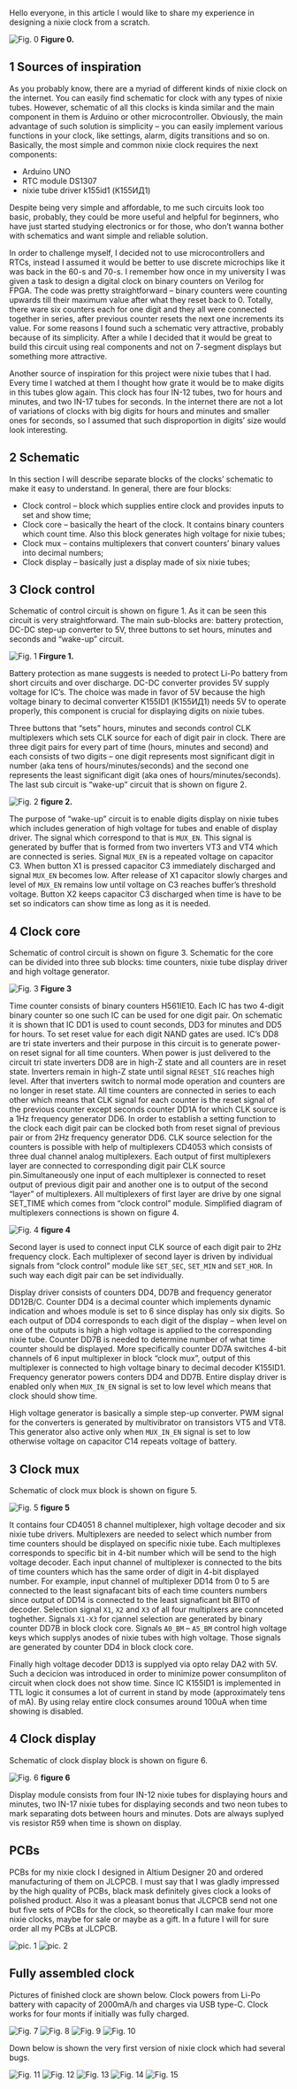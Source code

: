 Hello everyone, in this article I would like to share my experience in designing a nixie clock from a scratch.

![Fig. 0](/Images/Clock.png)
**Figure 0.**

## 1 Sources of inspiration

As you probably know, there are a myriad of different kinds of nixie clock on the internet. You can easily find schematic for clock with any types of nixie tubes. However, schematic of all this clocks is kinda similar and the main component in them is Arduino or other microcontroller. Obviously, the main advantage of such solution is simplicity – you can easily implement various functions in your clock, like settings, alarm, digits transitions and so on. Basically, the most simple and common nixie clock requires the next components:

- Arduino UNO
- RTC module DS1307
- nixie tube driver k155id1 (К155ИД1)

Despite being very simple and affordable, to me such circuits look too basic, probably, they could be more useful and helpful for beginners, who have just started studying electronics or for those, who don’t wanna bother with schematics and want simple and reliable solution.

In order to challenge myself, I decided not to use microcontrollers and RTCs, instead I assumed it would be better to use discrete microchips like it was back in the 60-s and 70-s. I remember how once in my university I was given a task to design a digital clock on binary counters on Verilog for FPGA. The code was pretty straightforward – binary counters were counting upwards till their maximum value after what they reset back to 0. Totally, there ware six counters each for one digit and they all were connected together in series, after previous counter resets the next one increments its value. For some reasons I found such a schematic very attractive, probably because of its simplicity. After a while I decided that it would be great to build this circuit using real components and not on 7-segment displays but something more attractive.

Another source of inspiration for this project were nixie tubes that I had. Every time I watched at them I thought how grate it would be to make digits in this tubes glow again. This clock has four IN-12 tubes, two for hours and minutes, and two IN-17 tubes for seconds. In the internet there are not a lot of variations of clocks with big digits for hours and minutes and smaller ones for seconds, so I assumed that such disproportion in digits’ size would look interesting. 

## 2 Schematic

In this section I will describe separate blocks of the clocks’ schematic to make it easy to understand. In general, there are four blocks:

- Clock control – block which supplies entire clock and provides inputs to set and show time;
- Clock core – basically the heart of the clock. It contains binary counters which count time. Also this block generates high voltage for nixie tubes;
- Clock mux – contains multiplexers that convert counters’ binary values into decimal numbers;
- Clock display – basically just a display made of six nixie tubes;

## 3 Clock control

Schematic of control circuit is shown on figure 1. As it can be seen this circuit is very straightforward. The main sub-blocks are: battery protection, DC-DC step-up converter to 5V, three buttons to set hours, minutes and seconds and “wake-up” circuit. 

![Fig. 1](/Images/Clock_contr.png)
**Firgure 1.**

Battery protection as mane suggests is needed to protect Li-Po battery from short circuits and over discharge. DC-DC converter provides 5V supply voltage for IC’s. The choice was made in favor of 5V because the high voltage binary to decimal converter K155ID1 (К155ИД1) needs 5V to operate properly, this component is crucial for displaying digits on nixie tubes. 

Three buttons that “sets” hours, minutes and seconds control CLK multiplexers which sets CLK source for each of digit pair in clock. There are three digit pairs for every part of time (hours, minutes and second) and each consists of two digits – one digit represents most significant digit in number (aka tens of hours/minutes/seconds) and the second one represents the least significant digit (aka ones of  hours/minutes/seconds).
The last sub circuit is “wake-up” circuit that is shown on figure 2.

![Fig. 2](/Images/Wake_up.png)
**figure 2.**

The purpose of “wake-up” circuit is to enable digits display on nixie tubes which includes generation of high voltage for tubes and enable of display driver. The signal which correspond to that is `MUX_EN`. This signal is generated by buffer that is formed from two inverters VT3 and VT4 which are connected is series. Signal `MUX_EN` is a repeated voltage on capacitor C3. When button X1 is pressed capacitor C3 immediately discharged and signal `MUX_EN` becomes low. After release of X1 capacitor slowly charges and level of `MUX_EN` remains low until voltage on C3 reaches buffer’s threshold voltage. Button X2 keeps capacitor C3 discharged when time is have to be set so indicators can show time as long as it is needed.

## 4 Clock core

Schematic of control circuit is shown on figure 3. Schematic for the core can be divided into three sub blocks: time counters, nixie tube display driver and high voltage generator. 

![Fig. 3](/Images/Clock_core.png)
**Figure 3**

Time counter consists of binary counters H561IE10. Each IC has two 4-digit binary counter so one such IC can be used for one digit pair. On schematic it is shown that IC DD1 is used to count seconds, DD3 for minutes and DD5 for hours. To set reset value for each digit NAND gates are used. IC’s DD8 are tri state inverters and their purpose in this circuit is to generate power-on reset signal for all time counters. When power is just delivered to the circuit tri state inverters DD8 are in high-Z state and all counters are in reset state. Inverters remain in high-Z state until signal `RESET_SIG` reaches high level. After that inverters switch to normal mode operation and counters are no longer in reset state. All time counters are connected in series to each other which means that CLK signal for each counter is the reset signal of the previous counter except seconds counter DD1A for which CLK source is a 1Hz frequency generator DD6. In order to establish a setting function to the clock each digit pair can be clocked both from reset signal of previous pair or from 2Hz frequency generator DD6. CLK source selection for the counters is possible with help of multiplexers CD4053 which consists of three dual channel analog multiplexers. Each output of first multiplexers layer are connected to corresponding digit pair CLK source pin.Simultaneously one input of each multiplexer is connected to reset output of previous digit pair and another one is to output of the second “layer” of multiplexers. All multiplexers of first layer are drive by one signal SET_TIME which comes from “clock control” module. Simplified diagram of multiplexers connections is shown on figure 4. 

![Fig. 4](/Images/Muxes.png)
**figure 4**

Second layer is used to connect input CLK source of each digit pair to 2Hz frequency clock. Each multiplexer of second layer is driven by individual signals from “clock control” module like `SET_SEC`, `SET_MIN` and `SET_HOR`. In such way each digit pair can be set individually. 

Display driver consists of counters DD4, DD7B and frequency generator DD12B/C. Counter DD4 is a decimal counter which implements dynamic indication and whoes module is set to 6 since display has only six digits. So each output of DD4 corresponds to each digit of the display – when level on one of the outputs is high a high voltage is applied to the corresponding nixie tube. Counter DD7B is needed to determine number of what time counter should be displayed. More specifically counter DD7A switches 4-bit channels of 6 input multiplexer in block “clock mux”, output of this multiplexer is connected to high voltage binary to decimal decoder K155ID1. Frequency generator powers conters DD4 and DD7B. Entire display driver is enabled only when `MUX_IN_EN` signal is set to low level which means that clock should show time.

High voltage generator is basically a simple step-up converter. PWM signal for the converters is generated by multivibrator on transistors VT5 and VT8. This generator also active only when `MUX_IN_EN` signal is set to low otherwise voltage on capacitor C14 repeats voltage of battery.

## 3 Clock mux

Schematic of clock mux block is shown on figure 5. 

![Fig. 5](/Images/Clock_mux.png)
**figure 5**

It contains four CD4051 8 channel multiplexer, high voltage decoder and six nixie tube drivers.
Multiplexers are needed to select which number from time counters should be displayed on specific nixie tube. Each multiplexes corresponds to specific bit in 4-bit number which will be send to the high voltage decoder. Each input channel of multiplexer is connected to the bits of time counters which has the same order of digit in 4-bit displayed number. For example, input channel of multiplexer DD14 from 0 to 5 are connected to the least signafacant bits of each time counters numbers since output of DD14 is connected to the least signaficant bit BIT0 of decoder. Selection signal `X1`, `X2` and `X3` of all four multiplxers are connceted toghether. Signals `X1-X3` for cjannel selection are generated by binary counter DD7B in block clock core. Signals `A0_BM` – `A5_BM` control high voltage keys which supplys anodes of nixie tubes with high voltage. Those signals are generated by counter DD4 in block  clock core. 

Finally high voltage decoder DD13 is supplyed via opto relay DA2 with 5V. Such a decicion was introduced in order to minimize power consumpliton of circuit when clock does not show time. Since IC K155ID1 is implemented in TTL logic it consumes a lot of current in stand by mode (approximately tens of mA). By using relay entire clock consumes around 100uA when time showing is disabled.

## 4 Clock display

Schematic of clock display block is shown on figure 6. 

![Fig. 6](/Images/Clock_display.png)
**figure 6**

Display module consists from four IN-12 nixie tubes for displaying hours and minutes, two IN-17 nixie tubes for displaying seconds and two neon tubes to mark separating dots between hours and minutes. Dots are always suplyed vis resistor R59 when time is shown on display. 

## PCBs

PCBs for my nixie clock I designed in Altium Designer 20 and ordered manufacturing of them on JLCPCB. I must say that I was gladly impressed by the high quality of PCBs, black mask definitely gives clock a looks of polished product. Also it was a pleasant bonus that JLCPCB send not one but five sets of PCBs for the clock, so theoretically I can make four more nixie clocks, maybe for sale or maybe as a gift. In a future I will for sure order all my PCBs at JLCPCB.

![pic. 1](/Images/pcb1.jpg)
![pic. 2](/Images/pcb2.jpg)

## Fully assembled clock

Pictures of finished clock are shown below. Clock powers from Li-Po battery with capacity of 2000mA/h and charges via USB type-C. Clock works for four monts if initially was fully charged.

![Fig. 7](/Images/clock20.jpg)
![Fig. 8](/Images/clock21.jpg)
![Fig. 9](/Images/clock22.jpg)
![Fig. 10](/Images/clock23.jpg)

Down below is shown the very first version of nixie clock which had several bugs.

![Fig. 11](/Images/clock10.jpg)
![Fig. 12](/Images/clock11.jpg)
![Fig. 13](/Images/clock12.jpg)
![Fig. 14](/Images/clock13.jpg)
![Fig. 15](/Images/night_mode.jpg)
